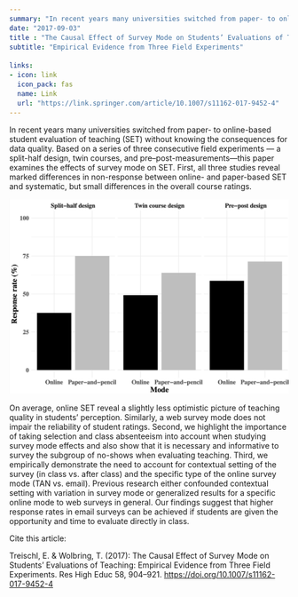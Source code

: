 ```yaml
---
summary: "In recent years many universities switched from paper- to online-based student evaluation of teaching (SET) without knowing the consequences for data quality. Based on a series of three consecutive field experiments — a split-half design, twin courses, and pre–post-measurements—this paper examines the effects of survey mode on SET. First, all three studies reveal ..."
date: "2017-09-03"
title : "The Causal Effect of Survey Mode on Students’ Evaluations of Teaching"
subtitle: "Empirical Evidence from Three Field Experiments"

links:
- icon: link
  icon_pack: fas
  name: Link
  url: "https://link.springer.com/article/10.1007/s11162-017-9452-4"
---
```




In recent years many universities switched from paper- to online-based student evaluation of teaching (SET) without knowing the consequences for data quality. Based on a series of three consecutive field experiments — a split-half design, twin courses, and pre–post-measurements—this paper examines the effects of survey mode on SET. First, all three studies reveal marked differences in non-response between online- and paper-based SET and systematic, but small differences in the overall course ratings. 


![Results Response](featured-hex.png)

On average, online SET reveal a slightly less optimistic picture of teaching quality in students’ perception. Similarly, a web survey mode does not impair the reliability of student ratings. Second, we highlight the importance of taking selection and class absenteeism into account when studying survey mode effects and also show that it is necessary and informative to survey the subgroup of no-shows when evaluating teaching. Third, we empirically demonstrate the need to account for contextual setting of the survey (in class vs. after class) and the specific type of the online survey mode (TAN vs. email). Previous research either confounded contextual setting with variation in survey mode or generalized results for a specific online mode to web surveys in general. Our findings suggest that higher response rates in email surveys can be achieved if students are given the opportunity and time to evaluate directly in class.

Cite this article:

Treischl, E. & Wolbring, T. (2017): The Causal Effect of Survey Mode on Students’ Evaluations of Teaching: Empirical Evidence from Three Field Experiments. Res High Educ 58, 904–921. https://doi.org/10.1007/s11162-017-9452-4

